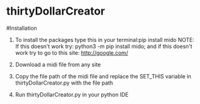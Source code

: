 # thirtyDollarCreator

#Installation

1. To install the packages type this in your terminal:pip install mido
NOTE: If this doesn't work try: python3 -m pip install mido; and if this doesn't work try to go to this site: http://google.com/

2. Download a midi file from any site

3. Copy the file path of the midi file and replace the SET_THIS variable in thirtyDollarCreator.py with the file path

4. Run thirtyDollarCreator.py in your python IDE

